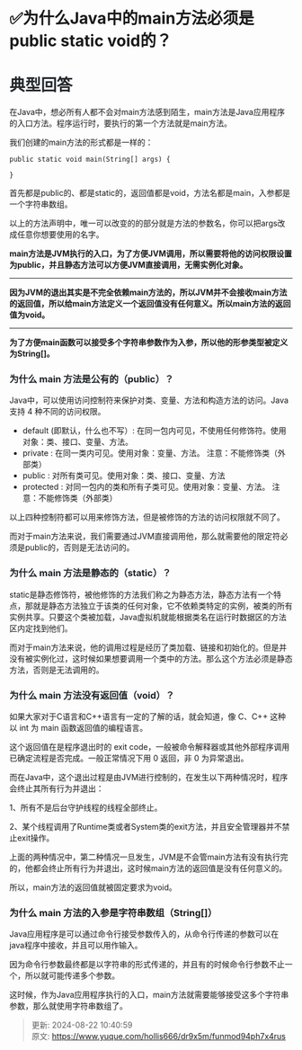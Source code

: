 # ✅为什么Java中的main方法必须是public static void的？

# <font style="color:rgb(36, 41, 46);">典型回答</font>
在Java中，想必所有人都不会对main方法感到陌生，main方法是Java应用程序的入口方法。程序运行时，要执行的第一个方法就是main方法。



我们创建的main方法的形式都是一样的：

<font style="color:rgb(36, 41, 46);"></font>

```plain
public static void main(String[] args) {

}
```



首先都是public的、都是static的，返回值都是void，方法名都是main，入参都是一个字符串数组。



以上的方法声明中，唯一可以改变的的部分就是方法的参数名，你可以把args改成任意你想要使用的名字。



**main方法是JVM执行的入口，为了方便JVM调用，所以需要将他的访问权限设置为public，并且静态方法可以方便JVM直接调用，无需实例化对象。**

****

**因为JVM的退出其实是不完全依赖main方法的，所以JVM并不会接收main方法的返回值，所以给main方法定义一个返回值没有任何意义。所以main方法的返回值为void。**

****

**为了方便main函数可以接受多个字符串参数作为入参，所以他的形参类型被定义为String[]。**

<font style="color:rgb(36, 41, 46);"></font>

### <font style="color:rgb(29, 35, 39);">为什么 main 方法是公有的（public）？</font>
Java中，可以使用访问控制符来保护对类、变量、方法和构造方法的访问。Java 支持 4 种不同的访问权限。



+ default (即默认，什么也不写）: 在同一包内可见，不使用任何修饰符。使用对象：类、接口、变量、方法。
+ private : 在同一类内可见。使用对象：变量、方法。 注意：不能修饰类（外部类）
+ public : 对所有类可见。使用对象：类、接口、变量、方法
+ protected : 对同一包内的类和所有子类可见。使用对象：变量、方法。 注意：不能修饰类（外部类）



以上四种控制符都可以用来修饰方法，但是被修饰的方法的访问权限就不同了。



而对于main方法来说，我们需要通过JVM直接调用他，那么就需要他的限定符必须是public的，否则是无法访问的。

### <font style="color:rgb(29, 35, 39);">为什么 main 方法是静态的（static）？</font>
static是静态修饰符，被他修饰的方法我们称之为静态方法，静态方法有一个特点，那就是静态方法独立于该类的任何对象，它不依赖类特定的实例，被类的所有实例共享。只要这个类被加载，Java虚拟机就能根据类名在运行时数据区的方法区内定找到他们。



而对于main方法来说，他的调用过程是经历了类加载、链接和初始化的。但是并没有被实例化过，这时候如果想要调用一个类中的方法。那么这个方法必须是静态方法，否则是无法调用的。

<font style="color:rgb(36, 41, 46);"></font>

### <font style="color:rgb(29, 35, 39);">为什么 main 方法没有返回值（void）？</font>


如果大家对于C语言和C++语言有一定的了解的话，就会知道，像 C、C++ 这种以 int 为 main 函数返回值的编程语言。



这个返回值在是程序退出时的 exit code，一般被命令解释器或其他外部程序调用已确定流程是否完成。一般正常情况下用 0 返回，非 0 为异常退出。



而在Java中，这个退出过程是由JVM进行控制的，在发生以下两种情况时，程序会终止其所有行为并退出：



1、所有不是后台守护线程的线程全部终止。 

2、某个线程调用了Runtime类或者System类的exit方法，并且安全管理器并不禁止exit操作。



上面的两种情况中，第二种情况一旦发生，JVM是不会管main方法有没有执行完的，他都会终止所有行为并退出，这时候main方法的返回值是没有任何意义的。



所以，main方法的返回值就被固定要求为void。

<font style="color:rgb(36, 41, 46);"></font>

### 为什么 main 方法的入参是字符串数组（String[]）
Java应用程序是可以通过命令行接受参数传入的，从命令行传递的参数可以在java程序中接收，并且可以用作输入。



因为命令行参数最终都是以字符串的形式传递的，并且有的时候命令行参数不止一个，所以就可能传递多个参数。

这时候，作为Java应用程序执行的入口，main方法就需要能够接受这多个字符串参数，那么就使用字符串数组了。





> 更新: 2024-08-22 10:40:59  
> 原文: <https://www.yuque.com/hollis666/dr9x5m/funmod94ph7x4rus>